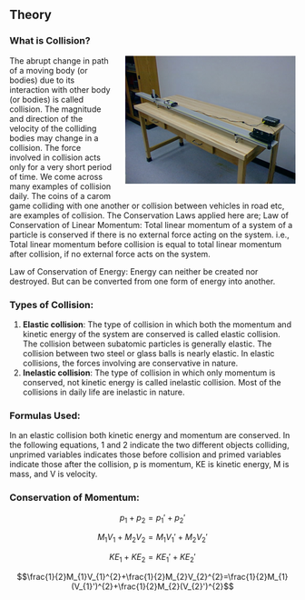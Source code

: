 ## Theory 
### What is Collision?


<div style="float: right; margin-left: 20px;"> <img src="./images/figure1.jpg" alt="Figure 1" style="max-width: 300px; height: auto;"> <p style="text-align: center; font-size: smaller; font-style: italic;"></p> </div>


The abrupt change in path of a moving body (or bodies) due to its interaction with other body (or bodies) is called collision. The magnitude and direction of the velocity of the colliding bodies may change in a collision. The force involved in collision acts only for a very short period of time. We come across many examples of collision daily. The coins of a carom game colliding with one another or collision between vehicles in road etc, are examples of collision. The Conservation Laws applied here are;
Law of Conservation of Linear Momentum: Total linear momentum of a system of a particle is conserved if there is no external force acting on the system.
i.e., Total linear momentum before collision is equal to total linear momentum after collision, if no external force acts on the system.

Law of Conservation of Energy: Energy can neither be created nor destroyed. But can be converted from one form of energy into another. 

### Types of Collision:
 
1. **Elastic collision**: The type of collision in which both the momentum and kinetic energy of the system are conserved is called elastic collision. The collision between subatomic particles is generally elastic. The collision between two steel or glass balls is nearly elastic. In elastic collisions, the forces involving are conservative in nature.
2. **Inelastic collision**: The type of collision in which only momentum is conserved, not kinetic energy is called inelastic collision. Most of the collisions in daily life are inelastic in nature.

### Formulas Used:
 

In an elastic collision both kinetic energy and momentum are conserved. In the following equations, 1 and 2 indicate the two different objects colliding, unprimed variables indicates those before collision and primed variables indicate those after the collision, p is momentum, KE is kinetic energy, M is mass, and V is velocity.

 
### Conservation of Momentum:

$$p_{1}+p_{2}=p_{1}'+p_{2}'$$

$$M_{1}V_{1}+M_{2}V_{2}=M_{1}V_{1}'+M_{2}V_{2}'$$

$$KE_{1}+KE_{2}=KE_{1}'+KE_{2}'$$

$$\frac{1}{2}M_{1}V_{1}^{2}+\frac{1}{2}M_{2}V_{2}^{2}=\frac{1}{2}M_{1}(V_{1}')^{2}+\frac{1}{2}M_{2}(V_{2}')^{2}$$


